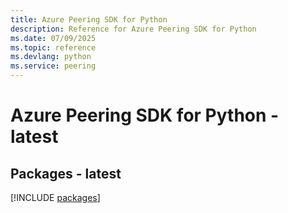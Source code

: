 ```yaml
---
title: Azure Peering SDK for Python
description: Reference for Azure Peering SDK for Python
ms.date: 07/09/2025
ms.topic: reference
ms.devlang: python
ms.service: peering
---
```

# Azure Peering SDK for Python - latest
## Packages - latest
[!INCLUDE [packages](peering-index.md)]